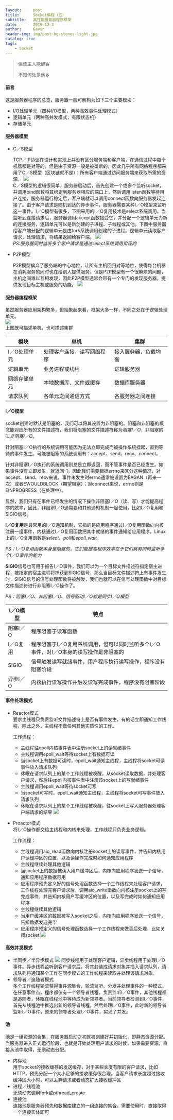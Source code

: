 ```yaml
---
layout:     post
title:      Socket编程（五）
subtitle:   高性能服务器程序框架
date:       2019-12-3
author:     Gavin
header-img: img/post-bg-stones-light.jpg
catalog: true
tags:
    - Socket
---
```


> 但使主人能醉客
> 
> 不知何处是他乡

#### 前言

这是服务器程序的总览，服务器一般可解构为如下三个主要模块：  

+ I/O处理单元（四种I/O模型，两种高效事件处理模式）
+ 逻辑单元（两种高并发模式，有限状态机）
+ 存储单元

#### 服务器模型

+ C／S模型  

	TCP／IP协议在设计和实现上并没有区分服务端和客户端，在通信过程中每个机器都是对等的。但是由于资源一般是被垄断的，因此几乎所有网络程序都采用了C／S模型（区块链就不是）：所有客户端通过访问服务端来获取所需的资源。
	![](http://gavinmandias.online/large/006tNbRwly1g9jclbgtxzj30dk0aojs4.jpg)  
	C／S模型的逻辑很简单，服务器启动后，首先创建一个或多个监听socket，并调用bind函数将其绑定到服务器相应的端口上，然后调用listen函数等待用户连接，服务器运行稳定后，客户端就可以调用connect函数向服务器发起连接了。由于客户请求是随机到达的异步事件，服务器需要某种I／O模型来监听这一事件。I／O模型有很多，下图采用的I／O复用技术是select系统调用。当监听到连接请求后，服务器调用accept函数接受它，并分配一个逻辑单元为新的连接服务，逻辑单元可以是新创建的子进程、子线程或其他。下图中服务器给客户端分配的逻辑单元是由fork系统调用创建的子进程。逻辑单元读取客户请求，处理请求，将结果返回给客户端。
	![](http://gavinmandias.online/large/006tNbRwly1g9jct1calxj30dx0drq4s.jpg)  
	*PS:服务器同时监听多个客户请求是通过select系统调用实现的*

+ P2P模型  

	P2P模型摈弃了服务端的中心地位，让所有主机回归对等地位，使得每台机器在消耗服务的同时也在给别人提供服务。但是P2P模型有一个很麻烦的问题，主机之间难以互相发现，因此P2P模型通常会带有一个专门的发现服务器，提供发现目标主机或服务的功能。
	![](http://gavinmandias.online/large/006tNbRwly1g9jcz5f58fj30dv06kt96.jpg)
	
#### 服务器编程框架

虽然服务器应用架构繁多，但抽象起来看，框架大多一样，不同之处在于逻辑处理单元。  
![](http://gavinmandias.online/large/006tNbRwly1g9jd1teksmj30d406l3yy.jpg)  
上图既可描述单机，也可描述集群  

模块 | 单机 | 集群
--- | --- | ---
I／O处理单元 | 处理客户连接，读写网络程序 | 接入服务器，负载均衡
逻辑单元 | 业务进程或线程 | 逻辑服务器
网络存储单元 | 本地数据库、文件或缓存 | 数据库服务器
请求队列 | 各单元之间通信方式 | 各服务器之间连接

#### I／O模型

socket创建时默认是阻塞的，我们可以将其设置为非阻塞的。阻塞和非阻塞的概念能对应所有的文件描述符，我们将阻塞的文件描述符称为*阻塞I／O*，非阻塞的叫*非阻塞I／O*。  

针对阻塞I／O执行的系统调用可能因为无法立即完成而被操作系统挂起，直到等待的事件发生。可能被阻塞的系统调用有：accept、send、recv、connect。  

针对非阻塞I／O执行的系统调用则总是立即返回，而不管事件是否已经发生。如果事件没有立即发生，就返回-1，因此我们需要根据errno来区分这种情况，对accept、send、recv来说，事件未发生时errno通常被设置为EAGAN（再来一次）或者EWOULDBLOCK（期望阻塞）；对connect来说，errno则是EINPROGRESS（在处理中）。  

显然，我们只有在事件已经发生的情况下操作非阻塞I／O（读、写）才能提高程序的效率，因此，非阻塞I／O通常要和其他通知机制一起使用，比如I／O复用和SIGIO信号。  

**I／O复用**是最常用的I／O通知机制，它指的是应用程序通过I／O复用函数向内核注册一组事件，内核通过I／O复用函数把其中就绪的事件通知给应用程序，Linux上的I／O复用函数是*select*、*poll*和*epoll\_wait*。

*PS：I／O复用函数本身是阻塞的，它们能提高程序效率在于它们具有同时监听多个I／O事件的能力*

**SIGIO**信号也可用于报告I／O事件，我们可以为一个目标文件描述符指定宿主进程，被指定的宿主进程将捕获到SIGIO信号，那么当目标文件描述符上有事件发生时，SIGIO信号的信号处理函数将被触发，我们也就可以在信号处理函数中对目标文件描述符进行非阻塞I／O操作了。  

*PS：阻塞I／O、非阻塞I／O、信号驱动I／O都是同步I／O模型*

I／O模型 | 特点
--- | ---
阻塞I／O | 程序阻塞于读写函数
I／O复用 | 程序阻塞于I／O复用系统调用，但可以同时监听多个I／O事件，对I／O本身的读写操作是非阻塞的
SIGIO | 信号触发读写就绪事件，用户程序执行读写操作，程序没有阻塞阶段
异步I／O | 内核执行读写操作并触发读写完成事件，程序没有阻塞阶段

#### 事件处理模式

+ Reactor模式  
	要求主线程只负责监听文件描述符上是否有事件发生，有的话立即通知工作线程，除此之外，主线程不做任何其他实质性的工作。
	
	工作流程：  
	
	+ 主线程往epoll内核事件表中注册socket上的读就绪事件
	+ 主线程调用epoll\_wait等待socket上有数据可读
	+ 当socket上有数据可读时，epoll\_wait通知主线程，主线程将socket可读事件放入请求队列
	+ 休眠在请求队列上的某个工作线程被唤醒，从socket读取数据，并处理客户请求，然后往epoll内核事件表中注册该socket上的写就绪事件
	+ 主线程调用epoll\_wait等待socket可写
	+ 当socket可写时，epoll\_wait通知主线程，主线程将socket可写事件放入请求队列
	+ 休眠在请求队列上的某个工作线程被唤醒，往socket上写入服务器处理客户端请求的结果
	![](http://gavinmandias.online/large/006tNbRwly1g9je5hlcd9j30h3055gmf.jpg)
	
+ Proactor模式  
	将I／O操作都交给主线程和内核来处理，工作线程只负责业务逻辑。  
	
	工作流程：  
	
	+ 主线程调用aio\_read函数向内核注册socket上的读写事件，并告知内核用户读缓冲区的位置，以及读操作完成时如何通知应用程序
	+ 主线程继续处理其他逻辑
	+ 当socket上的数据被读入用户缓冲区后，内核向应用程序发送一个信号，通知应用程序数据可用
	+ 应用程序预先定义好的信号处理函数选择一个工作线程来处理客户请求，工作线程处理完客户请求后，调用aio\_write函数向内核注册socket上的写完成事件，并告知内核用户写缓冲区的位置，以及写完成时如何通知应用程序
	+ 主线程继续其他逻辑
	+ 当用户缓冲区的数据被写入socket之后，内核向应用程序发送一个信号，告知数据发送完毕
	+ 应用程序预定义的信号处理函数选择一个工作线程来做善后处理，比如关闭socket
	![](http://gavinmandias.online/large/006tNbRwly1g9jeedsxomj30gu04wgmh.jpg)
	
#### 高效并发模式

+ 半同步／半异步模式
	![](http://gavinmandias.online/large/006tNbRwly1g9jev6ppt9j30gj0ef0uj.jpg)
	同步线程用于处理客户逻辑，异步线程用于处理I／O事件。异步线程监听到客户请求后，将其封装成请求对象并插入请求队列，请求队列将通知某个工作在同步模式的工作线程来读取并处理该请求对象。
+ 领导者／追随者模式  
	多个工作线程轮流获得事件源集合，轮流监听、分发并处理事件的一种模式。在任意事件点，程序都仅有一个领导者线程，负责监听I／O事件，其他线程都是追随者，休眠在线程池中等待成为新领导者。当前领导者检测到I／O事件，首先从线程池中推选出新的领导者线程，然后处理I／O事件，此时新的领导者监听I／O事件，原来的领导者处理I／O事件，实现了并发。

#### 池

池是一组资源的合集，在服务器启动之初就被创建好并初始化，即静态资源分配。当服务器进入正式运行阶段，也就是开始处理用户请求的时候，如果需要资源，直接从池中取得，无须动态分配。  

+ 内存池  
	用于socket的接收缓存的发送缓存，对于某些长度有限的客户请求，比如HTTP，预先分配一个大小足够的接收缓存很合理。当客户请求长度超过接收缓冲区大小时，可以丢弃请求或者动态扩大接收缓冲区
+ 进程／线程池  
	无须动态调用fork或pthread\_create
+ 连接池  
	连接池是服务器预先和数据库建立的一组连接的集合，需要使用时，直接取得一个连接实体即可


	

